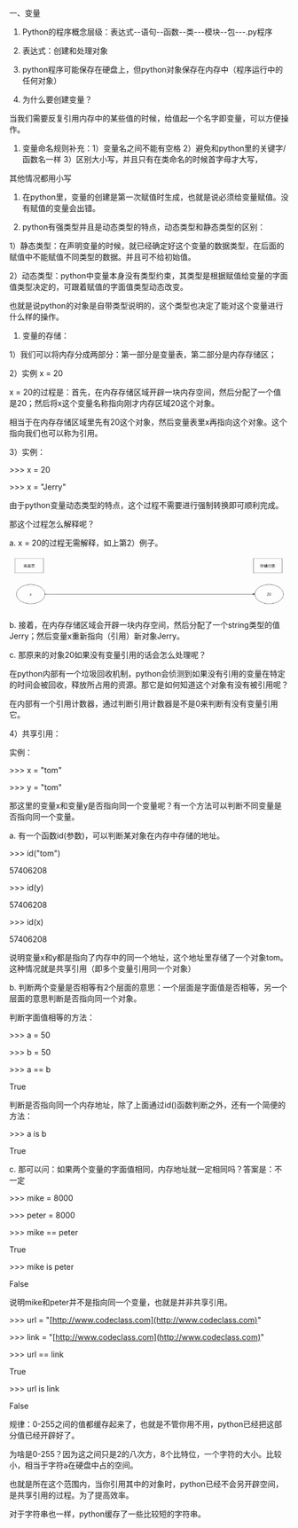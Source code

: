 一、变量

1. Python的程序概念层级：表达式--语句--函数--类---模块--包---.py程序

2. 表达式：创建和处理对象

3. python程序可能保存在硬盘上，但python对象保存在内存中（程序运行中的任何对象）

4. 为什么要创建变量？

当我们需要反复引用内存中的某些值的时候，给值起一个名字即变量，可以方便操作。

1. 变量命名规则补充：1）变量名之间不能有空格 2）避免和python里的关键字/函数名一样 3）区别大小写，并且只有在类命名的时候首字母才大写，

其他情况都用小写

1. 在python里，变量的创建是第一次赋值时生成，也就是说必须给变量赋值。没有赋值的变量会出错。

2. python有强类型并且是动态类型的特点，动态类型和静态类型的区别：

1）静态类型：在声明变量的时候，就已经确定好这个变量的数据类型，在后面的赋值中不能赋值不同类型的数据。并且可不给初始值。

2）动态类型：python中变量本身没有类型约束，其类型是根据赋值给变量的字面值类型决定的，可跟着赋值的字面值类型动态改变。

也就是说python的对象是自带类型说明的，这个类型也决定了能对这个变量进行什么样的操作。

1. 变量的存储：

1）我们可以将内存分成两部分：第一部分是变量表，第二部分是内存存储区；

2）实例 x = 20

x = 20的过程是：首先，在内存存储区域开辟一块内存空间，然后分配了一个值是20；然后将x这个变量名称指向刚才内存区域20这个对象。

相当于在内存存储区域里先有20这个对象，然后变量表里x再指向这个对象。这个指向我们也可以称为引用。

3）实例：

&gt;&gt;&gt; x = 20

&gt;&gt;&gt; x = "Jerry"

由于python变量动态类型的特点，这个过程不需要进行强制转换即可顺利完成。

那这个过程怎么解释呢？

a. x = 20的过程无需解释，如上第2）例子。

![](/assets/1)

b. 接着，在内存存储区域会开辟一块内存空间，然后分配了一个string类型的值Jerry；然后变量x重新指向（引用）新对象Jerry。

c. 那原来的对象20如果没有变量引用的话会怎么处理呢？

在python内部有一个垃圾回收机制，python会侦测到如果没有引用的变量在特定的时间会被回收，释放所占用的资源。那它是如何知道这个对象有没有被引用呢？

在内部有一个引用计数器，通过判断引用计数器是不是0来判断有没有变量引用它。

4）共享引用：

实例：

&gt;&gt;&gt; x = "tom"

&gt;&gt;&gt; y = "tom"

那这里的变量x和变量y是否指向同一个变量呢？有一个方法可以判断不同变量是否指向同一个变量。

a. 有一个函数id\(参数\)，可以判断某对象在内存中存储的地址。

&gt;&gt;&gt; id\("tom"\)

57406208

&gt;&gt;&gt; id\(y\)

57406208

&gt;&gt;&gt; id\(x\)

57406208

说明变量x和y都是指向了内存中的同一个地址，这个地址里存储了一个对象tom。这种情况就是共享引用（即多个变量引用同一个对象）

b. 判断两个变量是否相等有2个层面的意思：一个层面是字面值是否相等，另一个层面的意思判断是否指向同一个对象。

判断字面值相等的方法：

&gt;&gt;&gt; a = 50

&gt;&gt;&gt; b = 50

&gt;&gt;&gt; a == b

True

判断是否指向同一个内存地址，除了上面通过id\(\)函数判断之外，还有一个简便的方法：

&gt;&gt;&gt; a is b

True

c. 那可以问：如果两个变量的字面值相同，内存地址就一定相同吗？答案是：不一定

&gt;&gt;&gt; mike = 8000

&gt;&gt;&gt; peter = 8000

&gt;&gt;&gt; mike == peter

True

&gt;&gt;&gt; mike is peter

False

说明mike和peter并不是指向同一个变量，也就是并非共享引用。

&gt;&gt;&gt; url = "[http://www.codeclass.com](http://www.codeclass.com)"

&gt;&gt;&gt; link = "[http://www.codeclass.com](http://www.codeclass.com)"

&gt;&gt;&gt; url == link

True

&gt;&gt;&gt; url is link

False

规律：0-255之间的值都缓存起来了，也就是不管你用不用，python已经把这部分值已经开辟好了。

为啥是0-255？因为这之间只是2的八次方，8个比特位，一个字符的大小。比较小，相当于字符a在硬盘中占的空间。

也就是所在这个范围内，当你引用其中的对象时，python已经不会另开辟空间，是共享引用的过程。为了提高效率。

对于字符串也一样，python缓存了一些比较短的字符串。

